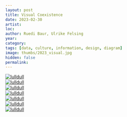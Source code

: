 ```yaml
---
layout: post
title: Visual Coexistence
date: 2023-02-30
artist: 
loc: 
author: Ruedi Baur, Ulrike Felsing
year: 
category: 
tags: [data, culture, information, design, diagram]
image: thumbs/2023_visual.jpg
hidden: false
permalink:
---
```






<div class="post_image">
	<a href="{{ site.baseurl }}/images/posts/2023_visual/001.jpg" target="_blank">
	<img src="{{ site.baseurl }}/images/posts/2023_visual/001.jpg" alt="lulldull"></a>
</div>

<div class="post_image">
	<a href="{{ site.baseurl }}/images/posts/2023_visual/002.jpg" target="_blank">
	<img src="{{ site.baseurl }}/images/posts/2023_visual/002.jpg" alt="lulldull"></a>
</div>

<div class="post_image">
	<a href="{{ site.baseurl }}/images/posts/2023_visual/003.jpg" target="_blank">
	<img src="{{ site.baseurl }}/images/posts/2023_visual/003.jpg" alt="lulldull"></a>
</div>

<div class="post_image">
	<a href="{{ site.baseurl }}/images/posts/2023_visual/004.jpg" target="_blank">
	<img src="{{ site.baseurl }}/images/posts/2023_visual/004.jpg" alt="lulldull"></a>
</div>

<div class="post_image">
	<a href="{{ site.baseurl }}/images/posts/2023_visual/005.jpg" target="_blank">
	<img src="{{ site.baseurl }}/images/posts/2023_visual/005.jpg" alt="lulldull"></a>
</div>

<div class="post_image">
	<a href="{{ site.baseurl }}/images/posts/2023_visual/006.jpg" target="_blank">
	<img src="{{ site.baseurl }}/images/posts/2023_visual/006.jpg" alt="lulldull"></a>
</div>

<div class="post_image">
	<a href="{{ site.baseurl }}/images/posts/2023_visual/007.jpg" target="_blank">
	<img src="{{ site.baseurl }}/images/posts/2023_visual/007.jpg" alt="lulldull"></a>
</div>